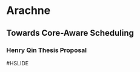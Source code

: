 <style>
h1 {
text-decoration: none;
text-transform:none;
}
</style>

# Arachne
## Towards Core-Aware Scheduling
### Henry Qin Thesis Proposal

#HSLIDE

